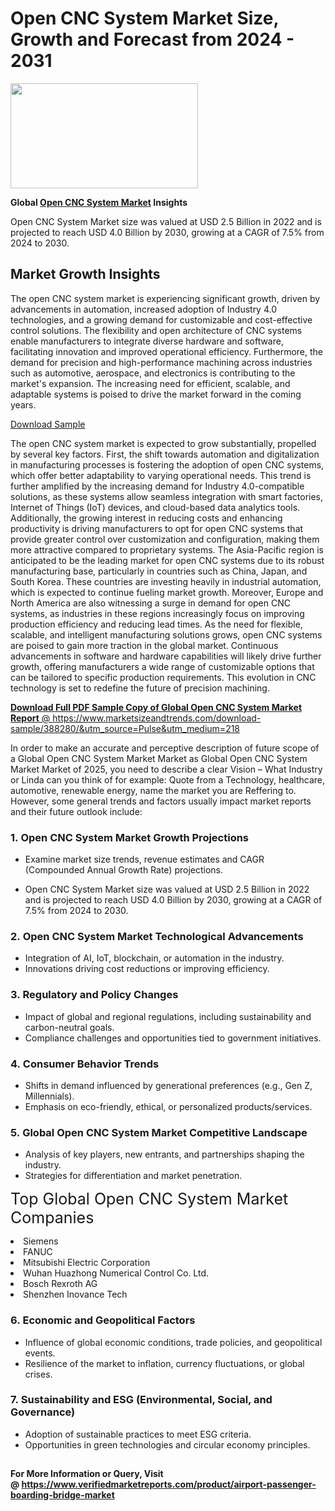 <H1>Open CNC System Market Size, Growth and Forecast from 2024 - 2031</H1><img class="aligncenter size-medium wp-image-584254" src="https://thirdeyenews.in/wp-content/uploads/2024/09/Global-Market-Research-300x168.jpeg" alt="" width="300" height="168" /><p><strong>Global&nbsp;<a href="https://www.marketsizeandtrends.com/download-sample/388280/&amp;utm_source=Pulse&amp;utm_medium=218">Open CNC System Market</a> Insights</strong></p><p>Open CNC System Market size was valued at USD 2.5 Billion in 2022 and is projected to reach USD 4.0 Billion by 2030, growing at a CAGR of 7.5% from 2024 to 2030.</p><p><h2>Market Growth Insights</h2> <p>The open CNC system market is experiencing significant growth, driven by advancements in automation, increased adoption of Industry 4.0 technologies, and a growing demand for customizable and cost-effective control solutions. The flexibility and open architecture of CNC systems enable manufacturers to integrate diverse hardware and software, facilitating innovation and improved operational efficiency. Furthermore, the demand for precision and high-performance machining across industries such as automotive, aerospace, and electronics is contributing to the market's expansion. The increasing need for efficient, scalable, and adaptable systems is poised to drive the market forward in the coming years.</p> <p><a href="#">Download Sample</a></p> <p>The open CNC system market is expected to grow substantially, propelled by several key factors. First, the shift towards automation and digitalization in manufacturing processes is fostering the adoption of open CNC systems, which offer better adaptability to varying operational needs. This trend is further amplified by the increasing demand for Industry 4.0-compatible solutions, as these systems allow seamless integration with smart factories, Internet of Things (IoT) devices, and cloud-based data analytics tools. Additionally, the growing interest in reducing costs and enhancing productivity is driving manufacturers to opt for open CNC systems that provide greater control over customization and configuration, making them more attractive compared to proprietary systems. The Asia-Pacific region is anticipated to be the leading market for open CNC systems due to its robust manufacturing base, particularly in countries such as China, Japan, and South Korea. These countries are investing heavily in industrial automation, which is expected to continue fueling market growth. Moreover, Europe and North America are also witnessing a surge in demand for open CNC systems, as industries in these regions increasingly focus on improving production efficiency and reducing lead times. As the need for flexible, scalable, and intelligent manufacturing solutions grows, open CNC systems are poised to gain more traction in the global market. Continuous advancements in software and hardware capabilities will likely drive further growth, offering manufacturers a wide range of customizable options that can be tailored to specific production requirements. This evolution in CNC technology is set to redefine the future of precision machining. <p><a href="#"></p><p><span class=""><strong>Download Full PDF Sample Copy of Global Open CNC System Market Report</strong> @ <a href="https://www.marketsizeandtrends.com/download-sample/388280/&amp;utm_source=Pulse&amp;utm_medium=218" target="_blank">https://www.marketsizeandtrends.com/download-sample/388280/&amp;utm_source=Pulse&amp;utm_medium=218</a></span></p><p>In order to make an accurate and perceptive description of future scope of a Global&nbsp;Open CNC System Market Market as Global&nbsp;Open CNC System Market Market of 2025, you need to describe a clear Vision &ndash; What Industry or Linda can you think of for example: Quote from a Technology, healthcare, automotive, renewable energy, name the market you are Reffering to. However, some general trends and factors usually impact market reports and their future outlook include:</p><h3>1.&nbsp;<strong>Open CNC System Market Growth Projections</strong></h3><ul><li>Examine market size trends, revenue estimates and CAGR (Compounded Annual Growth Rate) projections.</li><li><p>Open CNC System Market size was valued at USD 2.5 Billion in 2022 and is projected to reach USD 4.0 Billion by 2030, growing at a CAGR of 7.5% from 2024 to 2030.</p></li></ul><h3>2.&nbsp;<strong>Open CNC System Market Technological Advancements</strong></h3><ul><li>Integration of AI, IoT, blockchain, or automation in the industry.</li><li>Innovations driving cost reductions or improving efficiency.</li></ul><h3>3.&nbsp;<strong>Regulatory and Policy Changes</strong></h3><ul><li>Impact of global and regional regulations, including sustainability and carbon-neutral goals.</li><li>Compliance challenges and opportunities tied to government initiatives.</li></ul><h3>4.&nbsp;<strong>Consumer Behavior Trends</strong></h3><ul><li>Shifts in demand influenced by generational preferences (e.g., Gen Z, Millennials).</li><li>Emphasis on eco-friendly, ethical, or personalized products/services.</li></ul><h3>5.&nbsp;<strong>Global Open CNC System Market Competitive Landscape</strong></h3><ul><li>Analysis of key players, new entrants, and partnerships shaping the industry.</li><li>Strategies for differentiation and market penetration.</li></ul><p data-pm-slice="1 1 []"><span style="color: inherit; font-family: inherit; font-size: 25px;">Top Global Open CNC System Market Companies</span></p><div class="" data-test-id=""><p><li>Siemens</li><li> FANUC</li><li> Mitsubishi Electric Corporation</li><li> Wuhan Huazhong Numerical Control Co. Ltd.</li><li> Bosch Rexroth AG</li><li> Shenzhen Inovance Tech</li></p></div><h3>6.&nbsp;<strong>Economic and Geopolitical Factors</strong></h3><ul><li>Influence of global economic conditions, trade policies, and geopolitical events.</li><li>Resilience of the market to inflation, currency fluctuations, or global crises.</li></ul><h3>7.&nbsp;<strong>Sustainability and ESG (Environmental, Social, and Governance)</strong></h3><ul><li>Adoption of sustainable practices to meet ESG criteria.</li><li>Opportunities in green technologies and circular economy principles.</li></ul><h2><strong style="font-size: 14px;">For More Information or Query, Visit @&nbsp;</strong><a style="background-color: #ffffff; font-size: 14px;" href="https://www.marketsizeandtrends.com/report/open-cnc-system-market/" target="_blank">https://www.verifiedmarketreports.com/product/airport-passenger-boarding-bridge-market</a></h2>
